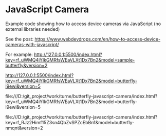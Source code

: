 # JavaScript Camera

Example code showing how to access device cameras via JavaScript (no external libraries needed)

See the post: https://www.webdevdrops.com/en/how-to-access-device-cameras-with-javascript/

For example:
http://127.0.0.1:5500/index.html?key=rf_uWMQ4iYlkGMRfsWEaVLXt1Dx7Bn2&model=sample-butterfly&version=2

http://127.0.0.1:5500/index.html?key=rf_uWMQ4iYlkGMRfsWEaVLXt1Dx7Bn2&model=butterfly-l9ewi&version=5

file:///D:/git_project/work/turne/butterfly-javascript-camera/index.html?key=rf_uWMQ4iYlkGMRfsWEaVLXt1Dx7Bn2&model=butterfly-l9ewi&version=5

file:///D:/git_project/work/turne/butterfly-javascript-camera/index.html?key=rf_RJz2Himf15Z3sn4QbZvSPZcEbBn1&model=butterfly-nmqnt&version=2
